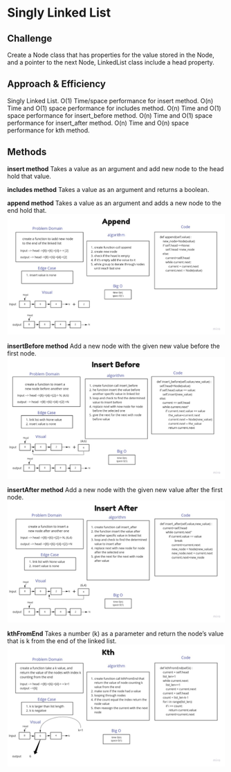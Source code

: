 # Singly Linked List

## Challenge

Create a Node class that has properties for the value stored in the Node, and a pointer to the next Node, LinkedList class include a head property.

## Approach & Efficiency

Singly Linked List.
O(1) Time/space performance for insert method.
O(n) Time and O(1) space performance for includes method.
O(n) Time and O(1) space performance for insert_before method.
O(n) Time and O(1) space performance for insert_after method.
O(n) Time and O(n) space performance for kth method.

## Methods

**insert method**
Takes a value as an argument and add new node to the head hold that value.

**includes method**
Takes a value as an argument and returns a boolean.

**append method**
Takes a value as an argument and adds a new node to the end hold that.
![append](python/code_challenges/linked-list/assets/append.jpg)

**insertBefore method**
Add a new node with the given new value before the first node.
![insert_before](python/code_challenges/linked-list/assets/insert-before.jpg)

**insertAfter method**
Add a new node with the given new value after the first node.
![insert_after](python/code_challenges/linked-list/assets/insert-after.jpg)

**kthFromEnd**
Takes a number (k) as a parameter and return the node’s value that is k from the end of the linked list.
![kth](python/code_challenges/linked-list/assets/kth.jpg)